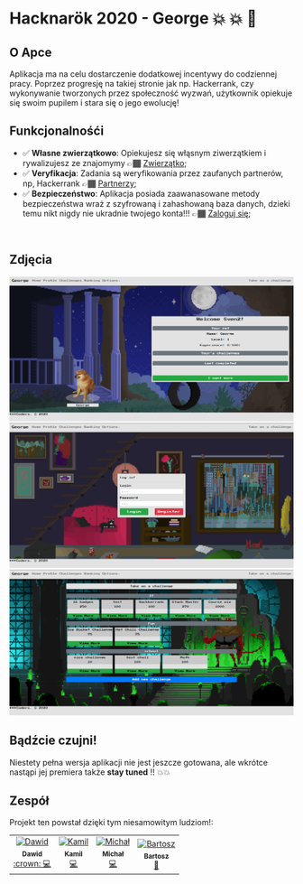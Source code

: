 # Hacknarök 2020 - George :boom: :boom: :star2:


## O Apce
Aplikacja ma na celu dostarczenie dodatkowej incentywy do codziennej pracy. Poprzez progresję na takiej stronie jak np. Hackerrank, czy wykonywanie tworzonych przez społeczność wyzwań, użytkownik opiekuje się swoim pupilem i stara się o jego ewolucję!

## Funkcjonalnośći

- ✅ **Własne zwierzątkowo**: Opiekujesz się włąsnym ziwerzątkiem i rywalizujesz ze znajomymy 👉🏾 [Zwierzątko](http://localhost:3000/logowanie);
- ✅ **Veryfikacja**: Zadania są weryfikowania przez zaufanych partnerów, np, Hackerrank 👉🏾 [Partnerzy](https://www.hackerrank.com/);
- ✅ **Bezpieczeństwo**: Aplikacja posiada zaawanasowane metody bezpieczeństwa wraż z szyfrowaną i zahashowaną baza danych, dzieki temu nikt nigdy nie ukradnie twojego konta!!! 👉🏾 [Zaloguj się](http://localhost:3000/logowanie);

<br/>

## Zdjęcia
<img src="screenshots/ss1.png" width="600">
<img src="screenshots/ss2.png" width="600">
<img src="screenshots/ss3.png" width="600">

## Bądźcie czujni!
Niestety pełna wersja aplikacji nie jest jeszcze gotowana, ale wkrótce nastąpi jej premiera także **stay tuned** !! :collision::collision:




## Zespół

Projekt ten powstał dzięki tym niesamowitym ludziom!:


<table>
  <tr>
    <td align="center"><a href="https://github.com/Meqeq"><img src="https://avatars0.githubusercontent.com/u/26548476?s=400&v=4" width="100px;" alt="Dawid"/><br /><sub><b>Dawid</b></sub></a><br /><a href="https://github.com/Meqeq"title="Code">:crown: 💻</a></td>
    <td align="center"><a href="https://github.com/FEJTWOW"><img src="https://avatars0.githubusercontent.com/u/56774884?s=400&u=b73042d659b90918ae9e084048f96bc6157a8cec&v=4" width="100px;" alt="Kamil"/><br /><sub><b>Kamil</b></sub></a><br /><a href="https://github.com/pedrojsn96"title="Code">💻</a></td>
     <td align="center"><a href="https://github.com/howkymike"><img src="https://avatars3.githubusercontent.com/u/34208123?s=400&u=ceb63bf7bcf152b08a55bb21075187e43cdaa2a8&v=4" width="100px;" alt="Michał"/><br /><sub><b>Michał</b></sub></a><br /><a href="https://github.com/howkymike"title="Code">💻</a></td>
    <td align="center"><a href="https://github.com/userbakoo"><img src="https://avatars3.githubusercontent.com/u/65188803?s=400&v=4" width="100px;" alt="Bartosz"/><br /><sub><b>Bartosz</b></sub></a><br /><a href="https://github.com/userbakoo"title="Design">🎨</a></td>
  </tr>
</table>
